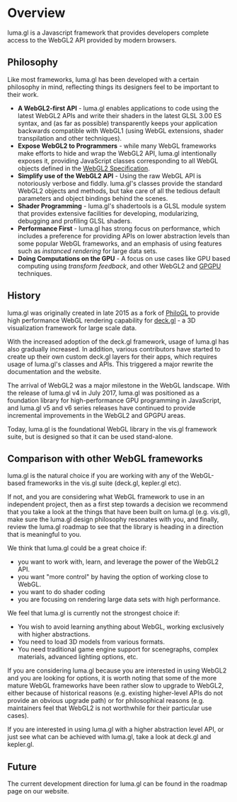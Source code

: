 # Overview

luma.gl is a Javascript framework that provides developers complete access to the WebGL2 API provided by modern browsers.


## Philosophy

Like most frameworks, luma.gl has been developed with a certain philosophy in mind, reflecting things its designers feel to be important to their work.

- **A WebGL2-first API** - luma.gl enables applications to code using the latest WebGL2 APIs and write their shaders in the latest GLSL 3.00 ES syntax, and (as far as possible) transparently keeps your application backwards compatible with WebGL1 (using WebGL extensions, shader transpilation and other techniques).
- **Expose WebGL2 to Programmers** - while many WebGL frameworks make efforts to hide and wrap the WebGL2 API, luma.gl intentionally exposes it, providing JavaScript classes corresponding to all WebGL objects defined in the [WebGL2 Specification](https://www.khronos.org/registry/webgl/specs/latest/2.0/).
- **Simplify use of the WebGL2 API** - Using the raw WebGL API is notoriously verbose and fiddly. luma.gl's classes provide the standard WebGL2 objects and methods, but take care of all the tedious default parameters and object bindings behind the scenes.
- **Shader Programming** - luma.gl's shadertools is a GLSL module system that provides extensive facilities for developing, modularizing, debugging and profiling GLSL shaders.
- **Performance First** - luma.gl has strong focus on performance, which includes a preference for providing APIs on lower abstraction levels than some popular WebGL frameworks, and an emphasis of using features such as *instanced rendering* for large data sets.
- **Doing Computations on the GPU** - A focus on use cases like GPU based computing using *transform feedback*, and other WebGL2 and [GPGPU](https://en.wikipedia.org/wiki/General-purpose_computing_on_graphics_processing_units) techniques.


## History

luma.gl was originally created in late 2015 as a fork of [PhiloGL](https://github.com/philogb/philogl) to provide high performance WebGL rendering capability for [deck.gl](https://github.com/uber/deck.gl) - a 3D visualization framework for large scale data.

With the increased adoption of the deck.gl framework, usage of luma.gl has also gradually increased. In addition, various contributors have started to create up their own custom deck.gl layers for their apps, which requires usage of luma.gl's classes and APIs. This triggered a major rewrite the documentation and the website.

The arrival of WebGL2 was a major milestone in the WebGL landscape. With the release of luma.gl v4 in July 2017, luma.gl was positioned as a foundation library for high-performance GPU programming in JavaScript, and luma.gl v5 and v6 series releases have continued to provide incremental improvements in the WebGL2 and GPGPU areas.

Today, luma.gl is the foundational WebGL library in the vis.gl framework suite, but is designed so that it can be used stand-alone.


## Comparison with other WebGL frameworks

luma.gl is the natural choice if you are working with any of the WebGL-based frameworks in the vis.gl suite (deck.gl, kepler.gl etc).

If not, and you are considering what WebGL framework to use in an independent project, then as a first step towards a decision we recommend that you take a look at the things that have been built on luma.gl (e.g. vis.gl), make sure the luma.gl design philosophy resonates with you, and finally, review the luma.gl roadmap to see that the library is heading in a direction that is meaningful to you.

We think that luma.gl could be a great choice if:

* you want to work with, learn, and leverage the power of the WebGL2 API.
* you want "more control" by having the option of working close to WebGL.
* you want to do shader coding
* you are focusing on rendering large data sets with high performance.

We feel that luma.gl is currently not the strongest choice if:

* You wish to avoid learning anything about WebGL, working exclusively with higher abstractions.
* You need to load 3D models from various formats.
* You need traditional game engine support for scenegraphs, complex materials, advanced lighting options, etc.

If you are considering luma.gl because you are interested in using WebGL2 and you are looking for options, it is worth noting that some of the more mature WebGL frameworks have been rather slow to upgrade to WebGL2, either because of historical reasons (e.g. existing higher-level APIs do not provide an obvious upgrade path) or for philosophical reasons (e.g. maintainers feel that WebGL2 is not worthwhile for their particular use cases).

If you are interested in using luma.gl with a higher abstraction level API, or just see what can be achieved with luma.gl, take a look at deck.gl and kepler.gl.


## Future

The current development direction for luma.gl can be found in the roadmap page on our website.
